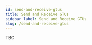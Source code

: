 ```yaml
---
id: send-and-receive-gtus
title: Send and Receive GTUs
sidebar_label: Send and Receive GTUs
slug: /send-and-receive-gtus
---
```


TBC
